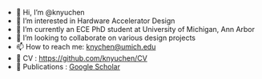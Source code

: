 - 👋 Hi, I’m @knyuchen
- 👀 I’m interested in Hardware Accelerator Design
- 🌱 I’m currently an ECE PhD student at University of Michigan, Ann Arbor
- 💞️ I’m looking to collaborate on various design projects
- 📫 How to reach me: knychen@umich.edu
- 📜 CV : https://github.com/knyuchen/CV
- :school_satchel: Publications : [Google Scholar](https://scholar.google.com/citations?user=6tBFbCQAAAAJ&hl=en)
<!---
knyuchen/knyuchen is a ✨ special ✨ repository because its `README.md` (this file) appears on your GitHub profile.
You can click the Preview link to take a look at your changes.
--->
